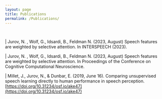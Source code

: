 ```yaml
---
layout: page
title: Publications
permalink: /Publications/
---
```


<br>

| Jurov, N. , Wolf, G., Idsardi, B., Feldman N.  (2023, August) Speech features are weighted by selective attention. In INTERSPEECH (2023).

| Jurov, N. , Wolf, G., Idsardi, B., Feldman N. (2023, August) Speech features are weighted by selective attention. In Proceedings of the Conference on Cognitive Computational Neuroscience.

| Millet, J., Jurov, N., & Dunbar, E. (2019, June 16). Comparing unsupervised speech learning directly to human performance in speech perception. [https://doi.org/10.31234/osf.io/ake47](https://doi.org/10.31234/osf.io/ake47)
